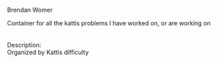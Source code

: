Brendan Womer

<summary> Container for all the kattis problems I have worked on, or are working on </summary> <br/>

<br/>
Description: 
<br/>
Organized by Kattis difficulty
<br/><br/>
